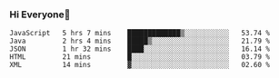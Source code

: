 ### Hi Everyone👋
<!--START_SECTION:waka-->
```text
JavaScript   5 hrs 7 mins    █████████████▒░░░░░░░░░░░   53.74 % 
Java         2 hrs 4 mins    █████▒░░░░░░░░░░░░░░░░░░░   21.79 % 
JSON         1 hr 32 mins    ████░░░░░░░░░░░░░░░░░░░░░   16.14 % 
HTML         21 mins         █░░░░░░░░░░░░░░░░░░░░░░░░   03.79 % 
XML          14 mins         ▓░░░░░░░░░░░░░░░░░░░░░░░░   02.60 % 
```
<!--END_SECTION:waka-->


<!--
**YeonSeong-Lee/YeonSeong-Lee** is a ✨ _special_ ✨ repository because its `README.md` (this file) appears on your GitHub profile.

Here are some ideas to get you started:

- 🔭 I’m currently working on ...
- 🌱 I’m currently learning ...
- 👯 I’m looking to collaborate on ...
- 🤔 I’m looking for help with ...
- 💬 Ask me about ...
- 📫 How to reach me: ...
- 😄 Pronouns: ...
- ⚡ Fun fact: ...
-->
